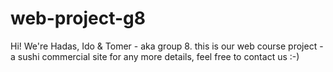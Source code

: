 # web-project-g8
Hi!
We're Hadas, Ido & Tomer - aka group 8.
this is our web course project - a sushi commercial site
for any more details, feel free to contact us :-)
